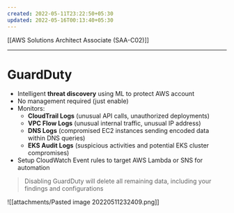 ```yaml
---
created: 2022-05-11T23:22:50+05:30
updated: 2022-05-16T00:13:40+05:30
---
```

[[AWS Solutions Architect Associate (SAA-C02)]]

---
# GuardDuty
- Intelligent **threat discovery** using ML to protect AWS account
- No management required (just enable)
- Monitors:
    -   **CloudTrail Logs** (unusual API calls, unauthorized deployments)
    -   **VPC Flow Logs** (unusual internal traffic, unusual IP address)
    -   **DNS Logs** (compromised EC2 instances sending encoded data within DNS queries)
    -   **EKS Audit Logs** (suspicious activities and potential EKS cluster compromises)
- Setup CloudWatch Event rules to target AWS Lambda or SNS for automation

> Disabling GuardDuty will delete all remaining data, including your findings and configurations

![[attachments/Pasted image 20220511232409.png]]